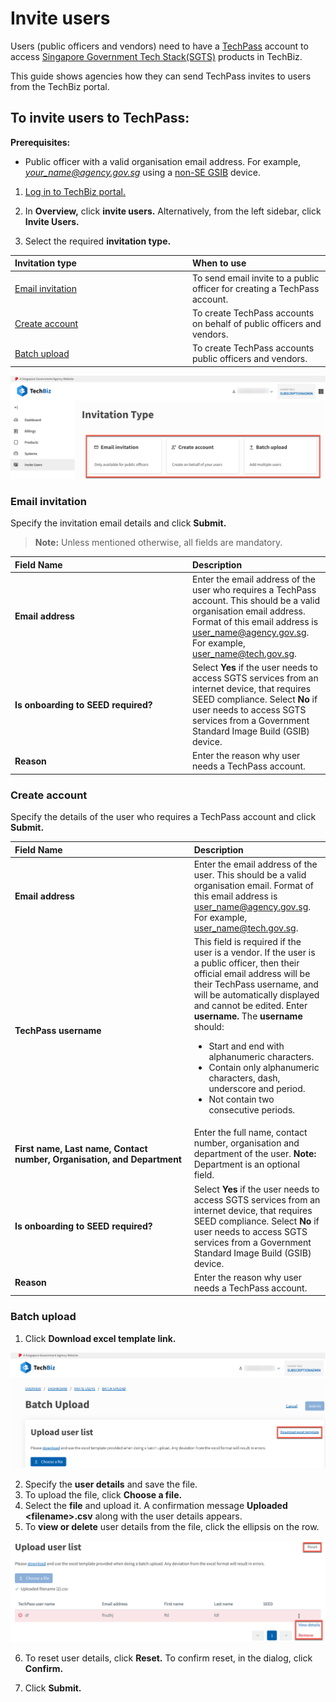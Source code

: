 # Invite users

Users (public officers and vendors) need to have a [TechPass](https://www.developer.tech.gov.sg/products/categories/digital-identity/techpass/overview.html) account to access [Singapore Government Tech Stack(SGTS)](https://www.developer.tech.gov.sg/singapore-government-tech-stack/overview/index.html) products in TechBiz.

This guide shows agencies how they can send TechPass invites to users from the TechBiz portal.

## To invite users to TechPass:

**Prerequisites:**

- Public officer with a valid organisation email address. For example, *your_name@agency.gov.sg* using a [non-SE GSIB](glossary) device.

1.  [Log in to TechBiz portal.](log_in_to_TechBiz_portal.md)

2.  In **Overview,** click **invite users.** Alternatively, from the left sidebar, click **Invite Users.**

3.  Select the required **invitation type.**

| <div style="width:270px">Invitation type</div>  | When to use |
| :------------------------------------------ |:-------------|
| [Email invitation](#email-invitation)| To send email invite to a public officer for creating a TechPass account.
| [Create account](#create-account) | To create TechPass accounts on behalf of public officers and vendors.
| [Batch upload](#batch-upload)| To create TechPass accounts public officers and vendors.

<kbd>![Invitation_type](/images/invitation_type.png ':size=60%')</kbd>

### Email invitation

Specify the invitation email details and click **Submit.**

> **Note:** Unless mentioned otherwise, all fields are mandatory.

| <div style="width:270px">Field Name</div>  | Description |
| :------------------------------------------ |:-------------|
| **Email address**| Enter the email address of the user who requires a TechPass account. This should be a valid organisation email address. Format of this email address is user_name@agency.gov.sg. For example, user_name@tech.gov.sg.
| **Is onboarding to SEED required?** | Select **Yes** if the user needs to access SGTS services from an internet device, that requires SEED compliance. Select **No** if user needs to access SGTS services from a Government Standard Image Build (GSIB) device.
| **Reason** | Enter the reason why user needs a TechPass account.

### Create account

Specify the details of the user who requires a TechPass account and click **Submit.**

| <div style="width:270px">Field Name</div>  | Description |
| :------------------------------------------ |:-------------|
| **Email address**| Enter the email address of the user. This should be a valid organisation email. Format of this email address is user_name@agency.gov.sg. For example, user_name@tech.gov.sg.
| **TechPass username** | This field is required if the user is a vendor. If the user is a public officer, then their official email address will be their TechPass username, and will be automatically displayed and cannot be edited. Enter **username.** The **username** should: <ul><li>Start and end with alphanumeric characters.</li><li>Contain only alphanumeric characters, dash, underscore and period.</li><li>Not contain two consecutive periods.</li></ul>
| **First name,** **Last name,** **Contact number,** **Organisation, and Department**| Enter the full name, contact number, organisation and department of the user. **Note:** Department is an optional field.
| **Is onboarding to SEED required?** | Select **Yes** if the user needs to access SGTS services from an internet device, that requires SEED compliance. Select **No** if user needs to access SGTS services from a Government Standard Image Build (GSIB) device.
| **Reason** | Enter the reason why user needs a TechPass account.

### Batch upload

1.  Click **Download excel template link.**

<kbd>![Batch_upload_1](/images/batch_upload_1.png ':size=60%')</kbd>

2.  Specify the **user details** and save the file.
3.  To upload the file, click **Choose a file.**
4.  Select the **file** and upload it. A confirmation message **Uploaded \<filename\>.csv** along with the user details appears.
5.  To **view or delete** user details from the file, click the ellipsis on the row.

<kbd>![Batch_upload_3](/images/batch_upload_3.png ':size=60%')</kbd>

6.  To reset user details, click **Reset.** To confirm reset, in the dialog, click **Confirm.**

7. Click **Submit.**